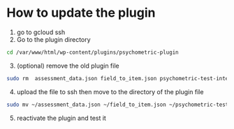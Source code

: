 # How to update the plugin

1. go to gcloud ssh
2. Go to the plugin directory

```bash
cd /var/www/html/wp-content/plugins/psychometric-plugin
```
3. (optional) remove the old plugin file
```bash
sudo rm  assessment_data.json field_to_item.json psychometric-test-integration.php question_list_data.json 
```
4. upload the file to ssh then move to the directory of the plugin file
```bash
sudo mv ~/assessment_data.json ~/field_to_item.json ~/psychometric-test-integration.php ~/question_list_data.json /var/www/html/wp-content/plugins/psychometric-plugin
```
5. reactivate the plugin and test it